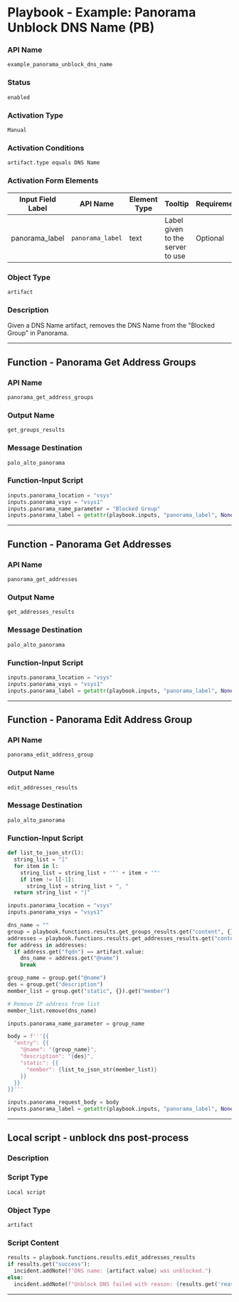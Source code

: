 <!--
    DO NOT MANUALLY EDIT THIS FILE
    THIS FILE IS AUTOMATICALLY GENERATED WITH resilient-sdk codegen
    Generated with resilient-sdk v51.0.0.1.486
-->

# Playbook - Example: Panorama Unblock DNS Name (PB)

### API Name
`example_panorama_unblock_dns_name`

### Status
`enabled`

### Activation Type
`Manual`

### Activation Conditions
`artifact.type equals DNS Name`

### Activation Form Elements
| Input Field Label | API Name | Element Type | Tooltip | Requirement |
| ----------------- | -------- | ------------ | ------- | ----------- |
| panorama_label | `panorama_label` | text | Label given to the server to use | Optional |

### Object Type
`artifact`

### Description
Given a DNS Name artifact, removes the DNS Name from the "Blocked Group" in Panorama.


---
## Function - Panorama Get Address Groups

### API Name
`panorama_get_address_groups`

### Output Name
`get_groups_results`

### Message Destination
`palo_alto_panorama`

### Function-Input Script
```python
inputs.panorama_location = "vsys"
inputs.panorama_vsys = "vsys1"
inputs.panorama_name_parameter = "Blocked Group"
inputs.panorama_label = getattr(playbook.inputs, "panorama_label", None)
```

---
## Function - Panorama Get Addresses

### API Name
`panorama_get_addresses`

### Output Name
`get_addresses_results`

### Message Destination
`palo_alto_panorama`

### Function-Input Script
```python
inputs.panorama_location = "vsys"
inputs.panorama_vsys = "vsys1"
inputs.panorama_label = getattr(playbook.inputs, "panorama_label", None)
```

---
## Function - Panorama Edit Address Group

### API Name
`panorama_edit_address_group`

### Output Name
`edit_addresses_results`

### Message Destination
`palo_alto_panorama`

### Function-Input Script
```python
def list_to_json_str(l):
  string_list = "["
  for item in l:
    string_list = string_list + '"' + item + '"'
    if item != l[-1]:
      string_list = string_list + ", "
  return string_list + "]"

inputs.panorama_location = "vsys"
inputs.panorama_vsys = "vsys1"

dns_name = ""
group = playbook.functions.results.get_groups_results.get("content", {}).get("result", {}).get("entry", [])[0]
addresses = playbook.functions.results.get_addresses_results.get("content", {}).get("result", {}).get("entry", [])
for address in addresses:
  if address.get("fqdn") == artifact.value:
    dns_name = address.get("@name")
    break

group_name = group.get("@name")
des = group.get("description")
member_list = group.get("static", {}).get("member")

# Remove IP address from list
member_list.remove(dns_name)

inputs.panorama_name_parameter = group_name

body = f'''{{
  "entry": {{
    "@name": "{group_name}",
    "description": "{des}",
    "static": {{
      "member": {list_to_json_str(member_list)}
    }}
  }}
}}'''

inputs.panorama_request_body = body
inputs.panorama_label = getattr(playbook.inputs, "panorama_label", None)
```

---

## Local script - unblock dns post-process

### Description


### Script Type
`Local script`

### Object Type
`artifact`

### Script Content
```python
results = playbook.functions.results.edit_addresses_results
if results.get("success"):
  incident.addNote(f"DNS name: {artifact.value} was unblocked.")
else:
  incident.addNote(f"Unblock DNS failed with reason: {results.get('reason')}")
```

---

